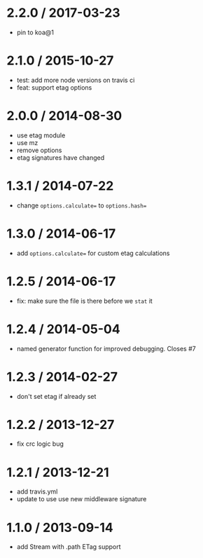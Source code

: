 
2.2.0 / 2017-03-23
==================

 * pin to koa@1

2.1.0 / 2015-10-27
==================

 * test: add more node versions on travis ci
 * feat: support etag options

2.0.0 / 2014-08-30
==================

 * use etag module
 * use mz
 * remove options
 * etag signatures have changed

1.3.1 / 2014-07-22
==================

 * change `options.calculate=` to `options.hash=`

1.3.0 / 2014-06-17
==================

 * add `options.calculate=` for custom etag calculations

1.2.5 / 2014-06-17
==================

 * fix: make sure the file is there before we `stat` it

1.2.4 / 2014-05-04
==================

 * named generator function for improved debugging. Closes #7

1.2.3 / 2014-02-27
==================

 * don't set etag if already set

1.2.2 / 2013-12-27
==================

 * fix crc logic bug

1.2.1 / 2013-12-21
==================

 * add travis.yml
 * update to use use new middleware signature

1.1.0 / 2013-09-14
==================

 * add Stream with .path ETag support
